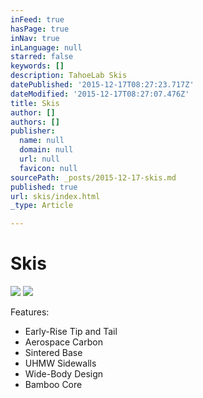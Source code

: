```yaml
---
inFeed: true
hasPage: true
inNav: true
inLanguage: null
starred: false
keywords: []
description: TahoeLab Skis
datePublished: '2015-12-17T08:27:23.717Z'
dateModified: '2015-12-17T08:27:07.476Z'
title: Skis
author: []
authors: []
publisher:
  name: null
  domain: null
  url: null
  favicon: null
sourcePath: _posts/2015-12-17-skis.md
published: true
url: skis/index.html
_type: Article

---
```

# Skis
![](https://the-grid-user-content.s3-us-west-2.amazonaws.com/5513980f-9e09-417d-b497-3090a1b8ad00.jpg)
![](https://the-grid-user-content.s3-us-west-2.amazonaws.com/4de2980b-b700-46de-9979-d39c34265856.jpg)

Features:

* Early-Rise Tip and Tail 
* Aerospace Carbon 
* Sintered Base 
* UHMW Sidewalls 
* Wide-Body Design 
* Bamboo Core